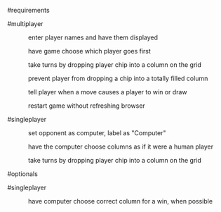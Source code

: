 #requirements

#multiplayer

<ul>
    <ul>enter player names and have them displayed</ul>
    <ul>have game choose which player goes first</ul>
    <ul>take turns by dropping player chip into a column on the grid</ul>
    <ul>prevent player from dropping a chip into a totally filled column</ul>
    <ul>tell player when a move causes a player to win or draw</ul>
    <ul>restart game without refreshing browser</ul>
</ul>

#singleplayer

<ul>
    <ul>set opponent as computer, label as "Computer"</ul>
    <ul>have the computer choose columns as if it were a human player</ul>
    <ul>take turns by dropping player chip into a column on the grid</ul>
</ul>

#optionals

#singleplayer

<ul>
    <ul>have computer choose correct column for a win, when possible</ul>
</ul>